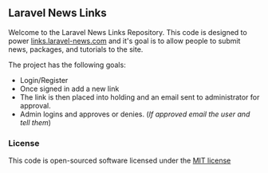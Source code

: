 ## Laravel News Links

Welcome to the Laravel News Links Repository. This code is designed to power [links.laravel-news.com](http://links.laravel-news.com) and it's goal is to allow people to submit news, packages, and tutorials to the site. 

The project has the following goals: 

* Login/Register
* Once signed in add a new link
* The link is then placed into holding and an email sent to administrator for approval. 
* Admin logins and approves or denies. (_If approved email the user and tell them_)

### License

This code is open-sourced software licensed under the [MIT license](http://opensource.org/licenses/MIT)
